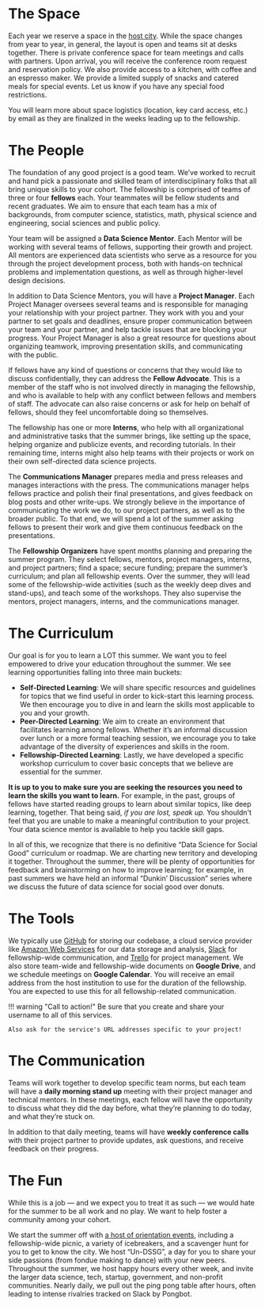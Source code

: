 # The Space

Each year we reserve a space in the [host city](../../host-cities.md). While
the space changes from year to year, in general, the layout is open and teams sit at desks
together. There is private conference space for team meetings and
calls with partners. Upon arrival, you will receive the conference
room request and reservation policy. We also provide access to a
kitchen, with coffee and an espresso maker. We provide a limited
supply of snacks and catered meals for special events. Let us know if
you have any special food restrictions.

You will learn more about space logistics (location, key card access,
etc.) by email as they are finalized in the weeks leading up to the
fellowship.

# The People

The foundation of any good project is a good team. We’ve worked to
recruit and hand pick a passionate and skilled team of
interdisciplinary folks that all bring unique skills to your
cohort. The fellowship is comprised of teams of three or four
**fellows** each. Your teammates will be fellow students and
recent graduates. We aim to ensure that each team has a mix of
backgrounds, from computer science, statistics, math, physical science
and engineering, social sciences and public policy.

Your team will be assigned a **Data Science Mentor**. Each
Mentor will be working with several teams of fellows, supporting their
growth and project. All mentors are experienced data scientists who
serve as a resource for you through the project development process,
both with hands-on technical problems and implementation questions, as
well as through higher-level design decisions.

In addition to Data Science Mentors, you will have a **Project
Manager**. Each Project Manager oversees several teams and is
responsible for managing your relationship with your project
partner. They work with you and your partner to set goals and
deadlines, ensure proper communication between your team and your
partner, and help tackle issues that are blocking your progress. Your
Project Manager is also a great resource for questions about
organizing teamwork, improving presentation skills, and communicating
with the public.

If fellows have any kind of questions or concerns that they would like
to discuss confidentially, they can address the **Fellow
Advocate**. This is a member of the staff who is not involved directly in
managing the fellowship, and who is available to help with any
conflict between fellows and members of staff. The advocate can also
raise concerns or ask for help on behalf of fellows, should they feel
uncomfortable doing so themselves.

The fellowship has one or more **Interns**, who help with all
organizational and administrative tasks that the summer brings, like
setting up the space, helping organize and publicize events, and
recording tutorials. In their remaining time, interns might also help
teams with their projects or work on their own self-directed data
science projects.

The **Communications Manager** prepares media and press releases and
manages interactions with the press. The communications manager helps
fellows practice and polish their final presentations, and gives
feedback on blog posts and other write-ups. We strongly believe in the
importance of communicating the work we do, to our project partners,
as well as to the broader public. To that end, we will spend a lot of
the summer asking fellows to present their work and give them
continuous feedback on the presentations.

The **Fellowship Organizers** have spent months planning and preparing
the summer program. They select fellows, mentors, project managers,
interns, and project partners; find a space; secure funding; prepare
the summer’s curriculum; and plan all fellowship events. Over the
summer, they will lead some of the fellowship-wide activities (such as
the weekly deep dives and stand-ups), and teach some of the
workshops. They also supervise the mentors, project managers, interns,
and the communications manager.


# The Curriculum

Our goal is for you to learn a LOT this summer. We want you to feel
empowered to drive your education throughout the summer. We see
learning opportunities falling into three main buckets:

* **Self-Directed Learning**: We will share specific resources and
  guidelines for topics that we find useful in order to kick-start
  this learning process. We then encourage you to dive in and learn
  the skills most applicable to you and your growth.
* **Peer-Directed Learning**: We aim to create an environment that
  facilitates learning among fellows. Whether it’s an informal
  discussion over lunch or a more formal teaching session, we
  encourage you to take advantage of the diversity of experiences and
  skills in the room.
* **Fellowship-Directed Learning**: Lastly, we have developed a
  specific workshop curriculum to cover basic concepts that we believe
  are essential for the summer.

**It is up to you to make sure you are seeking the resources you need
to learn the skills you want to learn.** For example, in the past,
groups of fellows have started reading groups to learn about similar
topics, like deep learning, together. That being said, *if you are
lost, speak up.* You shouldn't feel that you are unable to make a
meaningful contribution to your project. Your data science mentor is
available to help you tackle skill gaps.

In all of this, we recognize that there is no definitive “Data Science
for Social Good” curriculum or roadmap. We are charting new territory
and developing it together. Throughout the summer, there will be
plenty of opportunities for feedback and brainstorming on how to
improve learning; for example, in past summers we have held an
informal “Dunkin’ Discussion” series where we discuss the future of
data science for social good over donuts.

# The Tools

We typically use [GitHub](https://github.com/dssg) for storing our
codebase, a cloud service provider like [Amazon Web Services](https://aws.com)
for our data storage and analysis, [Slack](https://slack.com) for fellowship-wide
communication, and [Trello](https://trello.com) for project management. We also store
team-wide and fellowship-wide documents on **Google Drive**, and we
schedule meetings on **Google Calendar**. You will receive an email
address from the host institution to use for the duration of the fellowship. You
are expected to use this for all fellowship-related communication.

!!! warning "Call to action!"
    Be sure that you create and share your username to all of this
    services.

    Also ask for the service's URL addresses specific to your project!


# The Communication

Teams will work together to develop specific team norms, but each team
will have a **daily morning stand up** meeting with their project manager
and technical mentors. In these meetings, each fellow will have the
opportunity to discuss what they did the day before, what they’re
planning to do today, and what they’re stuck on.

In addition to that daily meeting, teams will have **weekly conference
calls** with their project partner to provide updates, ask questions,
and receive feedback on their progress.

# The Fun

While this is a job — and we expect you to treat it as such — we would
hate for the summer to be all work and no play. We want to help foster
a community among your cohort.

We start the summer off with [a host of orientation
events](https://dssg.uchicago.edu/2016/08/18/the-real-world-dssg/),
including a fellowship-wide picnic, a variety of icebreakers, and a
scavenger hunt for you to get to know the city. We host “Un-DSSG”, a
day for you to share your side passions (from fondue making to dance)
with your new peers. Throughout the summer, we host happy hours every
other week, and invite the larger data science, tech, startup,
government, and non-profit communities. Nearly daily, we pull out the
ping pong table after hours, often leading to intense rivalries
tracked on Slack by Pongbot.
